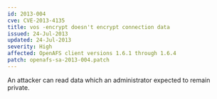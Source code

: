 ```yaml
---
id: 2013-004
cve: CVE-2013-4135
title: vos -encrypt doesn't encrypt connection data
issued: 24-Jul-2013
updated: 24-Jul-2013
severity: High
affected: OpenAFS client versions 1.6.1 through 1.6.4
patch: openafs-sa-2013-004.patch
---
```


An attacker can read data which an administrator expected to remain
private.



